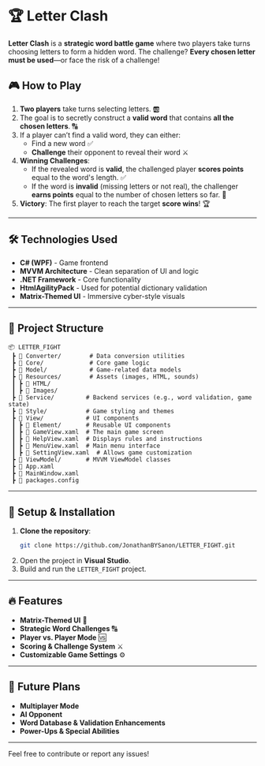 # 🏆 Letter Clash

**Letter Clash** is a **strategic word battle game** where two players take turns choosing letters to form a hidden word. The challenge? **Every chosen letter must be used**—or face the risk of a challenge!

## 🎮 How to Play
1. **Two players** take turns selecting letters. 🆎
2. The goal is to secretly construct a **valid word** that contains **all the chosen letters**. 🔠
3. If a player can’t find a valid word, they can either:
   - Find a new word ✅
   - **Challenge** their opponent to reveal their word ⚔️
4. **Winning Challenges**:
   - If the revealed word is **valid**, the challenged player **scores points** equal to the word's length. ✅
   - If the word is **invalid** (missing letters or not real), the challenger **earns points** equal to the number of chosen letters so far. 🚫
5. **Victory**: The first player to reach the target **score wins**! 🏆

---

## 🛠️ Technologies Used
- **C# (WPF)** - Game frontend
- **MVVM Architecture** - Clean separation of UI and logic
- **.NET Framework** - Core functionality
- **HtmlAgilityPack** - Used for potential dictionary validation
- **Matrix-Themed UI** - Immersive cyber-style visuals

---

## 📂 Project Structure
```
📦 LETTER_FIGHT
 ┣ 📂 Converter/        # Data conversion utilities
 ┣ 📂 Core/             # Core game logic
 ┣ 📂 Model/            # Game-related data models
 ┣ 📂 Resources/        # Assets (images, HTML, sounds)
 ┃ ┣ 📂 HTML/
 ┃ ┣ 📂 Images/
 ┣ 📂 Service/         # Backend services (e.g., word validation, game state)
 ┣ 📂 Style/           # Game styling and themes
 ┣ 📂 View/            # UI components
 ┃ ┣ 📂 Element/       # Reusable UI components
 ┃ ┣ 📄 GameView.xaml  # The main game screen
 ┃ ┣ 📄 HelpView.xaml  # Displays rules and instructions
 ┃ ┣ 📄 MenuView.xaml  # Main menu interface
 ┃ ┣ 📄 SettingView.xaml  # Allows game customization
 ┣ 📂 ViewModel/       # MVVM ViewModel classes
 ┣ 📄 App.xaml
 ┣ 📄 MainWindow.xaml
 ┣ 📄 packages.config
```

---

## 🚀 Setup & Installation
1. **Clone the repository**:
   ```sh
   git clone https://github.com/JonathanBYSanon/LETTER_FIGHT.git
   ```
2. Open the project in **Visual Studio**.
3. Build and run the `LETTER_FIGHT` project.

---

## 🔥 Features
- **Matrix-Themed UI** 🎯
- **Strategic Word Challenges** 🔠
- **Player vs. Player Mode** 🆚
- **Scoring & Challenge System** ⚔️
- **Customizable Game Settings** ⚙️

---

## 📌 Future Plans
- **Multiplayer Mode**
- **AI Opponent**
- **Word Database & Validation Enhancements**
- **Power-Ups & Special Abilities**

---

Feel free to contribute or report any issues!
